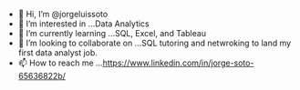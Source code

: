 - 👋 Hi, I’m @jorgeluissoto
- 👀 I’m interested in ...Data Analytics
- 🌱 I’m currently learning ...SQL, Excel, and Tableau
- 💞️ I’m looking to collaborate on ...SQL tutoring and netwroking to land my first data analyst job.
- 📫 How to reach me ...https://www.linkedin.com/in/jorge-soto-65636822b/
